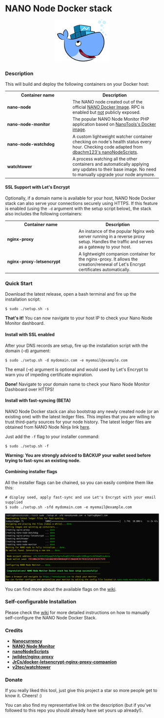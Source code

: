 # NANO Node Docker stack

<div align="center">
    <img src="nano-node-docker.png" alt="Logo" width='180px' height='auto'/>
</div>

### **Description**

This will build and deploy the following containers on your Docker host:

<table>
	<tr>
		<th width="200px">Container name</th>
		<th>Description</th>
 	</tr>
 	<tr>
   <td><b>nano-node</b></td>
   		<td>The NANO node created out of the official <a href="https://hub.docker.com/r/nanocurrency/nano/" target="_blank">NANO Docker Image</a>. RPC is enabled but <u>not</u> publicly exposed.</td>
 	</tr>
	<tr>
  		<td><b>nano-node-monitor</b></td>
   		<td>The popular NANO Node Monitor PHP application based on <a href="https://hub.docker.com/r/nanotools/nanonodemonitor/" target="_blank">NanoTools's Docker image</a>.</td>
 	</tr>
	<tr>
  		<td><b>nano-node-watchdog</b></td>
   		<td>A custom lightweight watcher container checking on node's health status every hour. Checking code adapted from <a href="https://github.com/dbachm123/nanoNodeScripts" target="_blank">dbachm123's nanoNodeScripts</a>.</td>
 	</tr>
	<tr>
  		<td><b>watchtower</b></td>
   		<td>A process watching all the other containers and automatically applying any updates to their base image. No need to manually upgrade your node anymore.</td>
 	</tr>
</table>

#### **SSL Support with Let's Encrypt**

Optionally, if a domain name is available for your host, NANO Node Docker stack can also serve your connections securely using HTTPS. If this feature is enabled (using the `-d` argument with the setup script below), the stack also includes the following containers:

<table>
	<tr>
		<th width="220px">Container name</th>
		<th>Description</th>
 	</tr>
 	<tr>
   <td><b>nginx-proxy</b></td>
   		<td>An instance of the popular Nginx web server running in a reverse proxy setup. Handles the traffic and serves as a gateway to your host.</td>
 	</tr>
	<tr>
  		<td><b>nginx-proxy-letsencrypt</b></td>
   		<td>A lightweight companion container for the nginx-proxy. It allows the creation/renewal of Let's Encrypt certificates automatically.</td>
 	</tr>
</table>

### **Quick Start**

Download the latest release, open a bash terminal and fire up the installation script:

```
$ sudo ./setup.sh -s 
```

**That's it!** You can now navigate to your host IP to check your Nano Node Monitor dashboard.

#### **Install with SSL enabled**

After your DNS records are setup, fire up the installation script with the domain (-d) argument:

```
$ sudo ./setup.sh -d mydomain.com -e myemail@example.com
```

The email (-e) argument is optional and would used by Let's Encrypt to warn you of impeding certificate expiration.

**Done!** Navigate to your domain name to check your Nano Node Monitor Dashboard over HTTPS!

#### Install with fast-syncing (BETA)

NANO Node Docker stack can also bootstrap any newly created node (or an existing one) with the latest ledger files. This implies that you are willing to trust third-party sources for your node history. The latest ledger files are obtained from NANO Node Ninja link [here](https://nanonode.ninja/api/ledger/download).

Just add the `-f` flag to your installer command:

```
$ sudo ./setup.sh -f
```
**Warning: You are strongly adviced to BACKUP your wallet seed before trying to fast-sync an existing node.**

#### **Combining installer flags**

All the installer flags can be chained, so you can easily combine them like this:

```
# display seed, apply fast-sync and use Let's Encrypt with your email supplied
$ sudo ./setup.sh -sfd mydomain.com -e myemail@example.com
```

<div align="center">
    <img src="screenshot.png" alt="Screenshot" width='680px' height='auto'/>
</div>

You can find more about the available flags on the [wiki](https://github.com/lephleg/nano-node-docker/wiki/Installer-flags-&-arguments).

### Self-configurable Installation

Please check the [wiki](https://github.com/lephleg/nano-node-monitor-docker-stack/wiki)
 for more detailed instructions on how to manually self-configure the NANO Node Docker Stack.

### **Credits**

* **[Nanocurrency](https://github.com/nanocurrency/raiblocks)**
* **[NANO Node Monitor](https://github.com/NanoTools/nanoNodeMonitor)**
* **[nanoNodeScripts](https://github.com/dbachm123/nanoNodeScripts)**
* **[jwilder/nginx-proxy](https://github.com/jwilder/nginx-proxy)**
* **[JrCs/docker-letsencrypt-nginx-proxy-companion](https://github.com/JrCs/docker-letsencrypt-nginx-proxy-companion)**
* **[v2tec/watchtower](https://github.com/v2tec/watchtower)**

### **Donate**

If you really liked this tool, just give this project a star so more people get to know it. Cheers! :)

You can also find my representative link on the description (but if you've followed to this repo you should already have set  yours up already!).
